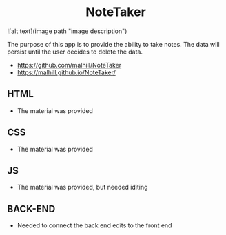 # <center h1 align="center">NoteTaker</center>

![alt text](image path "image description")

The purpose of this app is to provide the ability to take notes. The data will persist until the user decides to delete the data. 
* https://github.com/malhill/NoteTaker
* https://malhill.github.io/NoteTaker/

## HTML 
* The material was provided 

## CSS
* The material was provided 

## JS
* The material was provided, but needed iditing

## BACK-END
* Needed to connect the back end edits to the front end